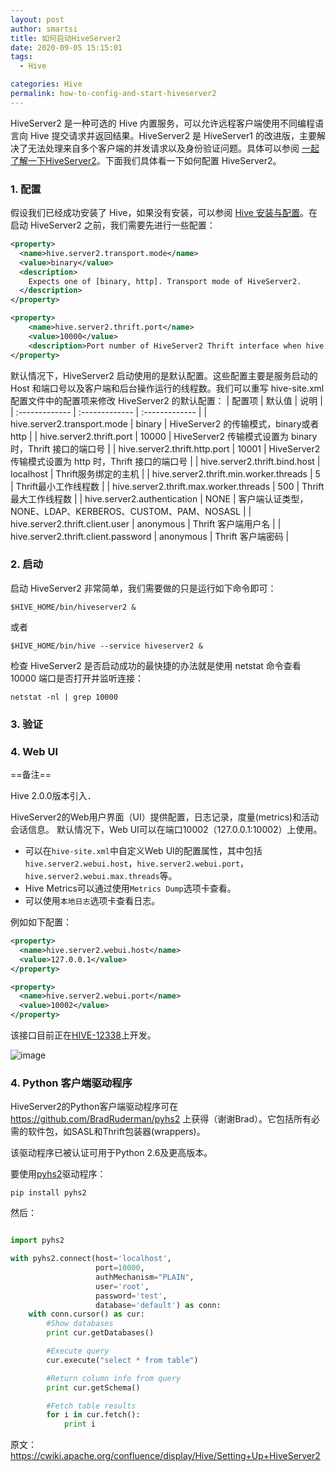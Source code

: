 ```yaml
---
layout: post
author: smartsi
title: 如何启动HiveServer2
date: 2020-09-05 15:15:01
tags:
  - Hive

categories: Hive
permalink: how-to-config-and-start-hiveserver2
---
```


HiveServer2 是一种可选的 Hive 内置服务，可以允许远程客户端使用不同编程语言向 Hive 提交请求并返回结果。HiveServer2 是 HiveServer1 的改进版，主要解决了无法处理来自多个客户端的并发请求以及身份验证问题。具体可以参阅 [一起了解一下HiveServer2](http://smartsi.club/hiveserver2-overview.html)。下面我们具体看一下如何配置 HiveServer2。

### 1. 配置

假设我们已经成功安装了 Hive，如果没有安装，可以参阅 [Hive 安装与配置](http://smartsi.club/hive-install-and-config.html)。在启动 HiveServer2 之前，我们需要先进行一些配置：
```xml
<property>
  <name>hive.server2.transport.mode</name>
  <value>binary</value>
  <description>
    Expects one of [binary, http]. Transport mode of HiveServer2.
  </description>
</property>

<property>
    <name>hive.server2.thrift.port</name>
    <value>10000</value>
    <description>Port number of HiveServer2 Thrift interface when hive.server2.transport.mode is 'binary'.</description>
</property>
```
默认情况下，HiveServer2 启动使用的是默认配置。这些配置主要是服务启动的 Host 和端口号以及客户端和后台操作运行的线程数。我们可以重写 hive-site.xml 配置文件中的配置项来修改 HiveServer2 的默认配置：
| 配置项   | 默认值     | 说明 |
| :------------- | :------------- | :------------- |
| hive.server2.transport.mode | binary | HiveServer2 的传输模式，binary或者http |
| hive.server2.thrift.port | 10000 | HiveServer2 传输模式设置为 binary 时，Thrift 接口的端口号 |
| hive.server2.thrift.http.port | 10001 | HiveServer2 传输模式设置为 http 时，Thrift 接口的端口号 |
| hive.server2.thrift.bind.host | localhost | Thrift服务绑定的主机 |
| hive.server2.thrift.min.worker.threads | 5 | Thrift最小工作线程数 |
| hive.server2.thrift.max.worker.threads | 500 | Thrift最大工作线程数 |
| hive.server2.authentication | NONE | 客户端认证类型，NONE、LDAP、KERBEROS、CUSTOM、PAM、NOSASL |
| hive.server2.thrift.client.user | anonymous | Thrift 客户端用户名 |
| hive.server2.thrift.client.password | anonymous | Thrift 客户端密码 |

### 2. 启动

启动 HiveServer2 非常简单，我们需要做的只是运行如下命令即可：
```
$HIVE_HOME/bin/hiveserver2 &
```
或者
```
$HIVE_HOME/bin/hive --service hiveserver2 &
```
检查 HiveServer2 是否启动成功的最快捷的办法就是使用 netstat 命令查看 10000 端口是否打开并监听连接：
```
netstat -nl | grep 10000
```

### 3. 验证



### 4. Web UI

==备注==

Hive 2.0.0版本引入．

HiveServer2的Web用户界面（UI）提供配置，日志记录，度量(metrics)和活动会话信息。 默认情况下，Web UI可以在端口10002（127.0.0.1:10002）上使用。

- 可以在`hive-site.xml`中自定义Web UI的配置属性，其中包括`hive.server2.webui.host`，`hive.server2.webui.port`，`hive.server2.webui.max.threads`等。
- Hive Metrics可以通过使用`Metrics Dump`选项卡查看。
- 可以使用``本地日志``选项卡查看日志。

例如如下配置：
```xml
<property>
  <name>hive.server2.webui.host</name>
  <value>127.0.0.1</value>
</property>

<property>
  <name>hive.server2.webui.port</name>
  <value>10002</value>
</property>
```

该接口目前正在[HIVE-12338](https://issues.apache.org/jira/browse/HIVE-12338)上开发。

![image](https://cwiki.apache.org/confluence/download/attachments/30758712/hs2-webui.png?version=1&modificationDate=1452895731000&api=v2)

### 4. Python 客户端驱动程序

HiveServer2的Python客户端驱动程序可在 https://github.com/BradRuderman/pyhs2 上获得（谢谢Brad）。它包括所有必需的软件包，如SASL和Thrift包装器(wrappers)。

该驱动程序已被认证可用于Python 2.6及更高版本。

要使用[pyhs2](https://github.com/BradRuderman/pyhs2)驱动程序：
```
pip install pyhs2
```
然后：
```Python

import pyhs2

with pyhs2.connect(host='localhost',
                   port=10000,
                   authMechanism="PLAIN",
                   user='root',
                   password='test',
                   database='default') as conn:
    with conn.cursor() as cur:
        #Show databases
        print cur.getDatabases()

        #Execute query
        cur.execute("select * from table")

        #Return column info from query
        print cur.getSchema()

        #Fetch table results
        for i in cur.fetch():
            print i
```

原文：https://cwiki.apache.org/confluence/display/Hive/Setting+Up+HiveServer2
